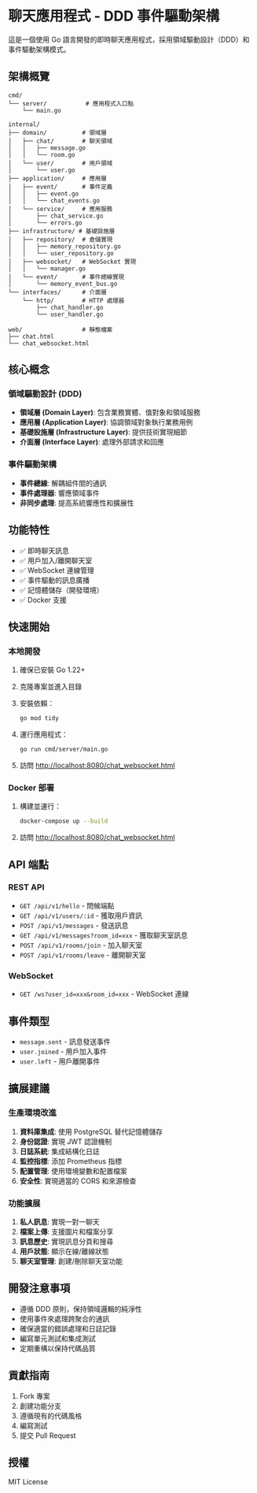 # 聊天應用程式 - DDD 事件驅動架構

這是一個使用 Go 語言開發的即時聊天應用程式，採用領域驅動設計（DDD）和事件驅動架構模式。

## 架構概覽

```
cmd/
└── server/           # 應用程式入口點
    └── main.go

internal/
├── domain/          # 領域層
│   ├── chat/        # 聊天領域
│   │   ├── message.go
│   │   └── room.go
│   └── user/        # 用戶領域
│       └── user.go
├── application/     # 應用層
│   ├── event/       # 事件定義
│   │   ├── event.go
│   │   └── chat_events.go
│   └── service/     # 應用服務
│       ├── chat_service.go
│       └── errors.go
├── infrastructure/ # 基礎設施層
│   ├── repository/  # 倉儲實現
│   │   ├── memory_repository.go
│   │   └── user_repository.go
│   ├── websocket/   # WebSocket 實現
│   │   └── manager.go
│   └── event/       # 事件總線實現
│       └── memory_event_bus.go
└── interfaces/      # 介面層
    └── http/        # HTTP 處理器
        ├── chat_handler.go
        └── user_handler.go

web/                 # 靜態檔案
├── chat.html
└── chat_websocket.html
```

## 核心概念

### 領域驅動設計 (DDD)

- **領域層 (Domain Layer)**: 包含業務實體、值對象和領域服務
- **應用層 (Application Layer)**: 協調領域對象執行業務用例
- **基礎設施層 (Infrastructure Layer)**: 提供技術實現細節
- **介面層 (Interface Layer)**: 處理外部請求和回應

### 事件驅動架構

- **事件總線**: 解耦組件間的通訊
- **事件處理器**: 響應領域事件
- **非同步處理**: 提高系統響應性和擴展性

## 功能特性

- ✅ 即時聊天訊息
- ✅ 用戶加入/離開聊天室
- ✅ WebSocket 連線管理
- ✅ 事件驅動的訊息廣播
- ✅ 記憶體儲存（開發環境）
- ✅ Docker 支援

## 快速開始

### 本地開發

1. 確保已安裝 Go 1.22+
2. 克隆專案並進入目錄
3. 安裝依賴：

   ```bash
   go mod tidy
   ```

4. 運行應用程式：

   ```bash
   go run cmd/server/main.go
   ```

5. 訪問 <http://localhost:8080/chat_websocket.html>

### Docker 部署

1. 構建並運行：

   ```bash
   docker-compose up --build
   ```

2. 訪問 <http://localhost:8080/chat_websocket.html>

## API 端點

### REST API

- `GET /api/v1/hello` - 問候端點
- `GET /api/v1/users/:id` - 獲取用戶資訊
- `POST /api/v1/messages` - 發送訊息
- `GET /api/v1/messages?room_id=xxx` - 獲取聊天室訊息
- `POST /api/v1/rooms/join` - 加入聊天室
- `POST /api/v1/rooms/leave` - 離開聊天室

### WebSocket

- `GET /ws?user_id=xxx&room_id=xxx` - WebSocket 連線

## 事件類型

- `message.sent` - 訊息發送事件
- `user.joined` - 用戶加入事件
- `user.left` - 用戶離開事件

## 擴展建議

### 生產環境改進

1. **資料庫集成**: 使用 PostgreSQL 替代記憶體儲存
2. **身份認證**: 實現 JWT 認證機制
3. **日誌系統**: 集成結構化日誌
4. **監控指標**: 添加 Prometheus 指標
5. **配置管理**: 使用環境變數和配置檔案
6. **安全性**: 實現適當的 CORS 和來源檢查

### 功能擴展

1. **私人訊息**: 實現一對一聊天
2. **檔案上傳**: 支援圖片和檔案分享
3. **訊息歷史**: 實現訊息分頁和搜尋
4. **用戶狀態**: 顯示在線/離線狀態
5. **聊天室管理**: 創建/刪除聊天室功能

## 開發注意事項

- 遵循 DDD 原則，保持領域邏輯的純淨性
- 使用事件來處理跨聚合的通訊
- 確保適當的錯誤處理和日誌記錄
- 編寫單元測試和集成測試
- 定期重構以保持代碼品質

## 貢獻指南

1. Fork 專案
2. 創建功能分支
3. 遵循現有的代碼風格
4. 編寫測試
5. 提交 Pull Request

## 授權

MIT License
